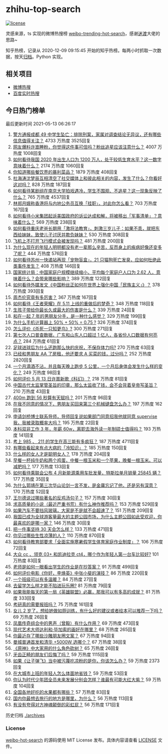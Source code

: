 # zhihu-top-search

[![license](https://img.shields.io/github/license/Arrackisarookie/zhihu-top-search)](https://github.com/Arrackisarookie/zhihu-top-search/blob/master/LICENSE)

灵感来源，ts 实现的微博热搜榜 [weibo-trending-hot-search](https://github.com/justjavac/weibo-trending-hot-search)，感谢[迷渡](https://github.com/justjavac)大佬的思路~

知乎热榜，记录从 2020-12-09 09:15:45 开始的知乎热榜。每两小时抓取一次数据，按天[归档](./archives)。Python 实现。

## 相关项目
+ [微博热搜](https://github.com/Arrackisarookie/weibo-hot-search)
+ [百度实时热搜](https://github.com/Arrackisarookie/baidu-hot-search)

## 今日热门榜单

<!-- Rank Begin -->

最后更新时间 2021-05-13 06:26:17

1. [警方通报成都 49 中学生坠亡：排除刑案，家属对调查结论无异议，还有哪些信息值得关注？](https://www.zhihu.com/question/458909971) 4733 万热度 3525回复
1. [网友爆料许嵩睡粉，你觉得这件事可信吗？粉丝追星应该注意什么？](https://www.zhihu.com/question/459044865) 4007 万热度 1008回复
1. [如何看待我国 2020 年出生人口为 1200 万人，处于较低生育水平？这一数字意味着什么？](https://www.zhihu.com/question/458828004) 2174 万热度 1060回复
1. [你知道哪些餐饮界的暴利菜品？](https://www.zhihu.com/question/430100068) 1879 万热度 408回复
1. [杜海涛沈梦辰互相清空了社交媒体上和彼此相关的内容，发生了什么？你看好这对吗？](https://www.zhihu.com/question/459091147) 828 万热度 187回复
1. [如何看待某剧组在南京大学拍戏遇冷，学生不围观、不追星？这一现象反映了什么？](https://www.zhihu.com/question/458770659) 765 万热度 4537回复
1. [林郑月娥称香港将与内地公务员互换「挂职」，对此你怎么看？](https://www.zhihu.com/question/458804652) 703 万热度 167回复
1. [如何看待小米集团起诉美国政府的诉讼达成和解，将被移出「军事清单」？意味着什么？](https://www.zhihu.com/question/459013673) 569 万热度 238回复
1. [如何看待重庆老爸长期用「激将法教育」，刺激三岁儿子：如果不乖，就把东西给妹妹，致使儿子讨厌并欺负妹妹？](https://www.zhihu.com/question/458830152) 530 万热度 308回复
1. [飞机上不打开飞行模式会被发现吗？](https://www.zhihu.com/question/448267257) 481 万热度 200回复
1. [为什么现在的年轻人明明都没有老一辈那么辛苦，反而身上的疾病好像还变多了呢？](https://www.zhihu.com/question/458382123) 444 万热度 576回复
1. [如何看待苏州一快递站再现「宠物盲盒」，21 只猫狗死亡发臭，应如何杜绝此类事件发生？](https://www.zhihu.com/question/459005393) 408 万热度 146回复
1. [国家统计局：中国家庭户规模继续缩小，平均每个家庭户人口为 2.62 人，意味着什么？会带来哪些影响？](https://www.zhihu.com/question/458817764) 389 万热度 122回复
1. [如何看待外媒发文《中国粉丝正如何在世界上强化中国「民族主义」》？](https://www.zhihu.com/question/458741420) 378 万热度 393回复
1. [周杰伦究竟有多厉害？](https://www.zhihu.com/question/284816654) 367 万热度 167回复
1. [如何看待《王者荣耀》在 5.11 上线的重做后的梦奇？](https://www.zhihu.com/question/458854022) 348 万热度 118回复
1. [生孩子带给你最长久或最大的伤害是什么？](https://www.zhihu.com/question/458813300) 339 万热度 24回复
1. [和在一起 7 年的男朋友分手，是一种什么感觉？](https://www.zhihu.com/question/311800723) 329 万热度 199回复
1. [为什么手机计算器上 50% + 50% = 0.75 ?](https://www.zhihu.com/question/453500291) 326 万热度 374回复
1. [怎么评价《杀死一只知更鸟》?](https://www.zhihu.com/question/279914409) 300 万热度 271回复
1. [第七次人口普查数据，广东和山东人口超过 1 亿人，各省份人口数据有何亮点？](https://www.zhihu.com/question/458855355) 284 万热度 61回复
1. [足球进球后为什么还跑那么快的庆祝，不保存体力吗?](https://www.zhihu.com/question/458226019) 270 万热度 63回复
1. [已经和男朋友 AA 了房租，他还要求 A 买菜的钱，过分吗？](https://www.zhihu.com/question/453271533) 252 万热度 2820回复
1. [一个月滴酒不沾，并且每天晚上跑步 5 公里，一个月后身体会发生什么样的变化？](https://www.zhihu.com/question/405285583) 249 万热度 98回复
1. [如何评价 5 月 13 日许嵩新歌《科幻》？](https://www.zhihu.com/question/459126468) 218 万热度 81回复
1. [中国古代太监掌管圣旨的印章，那么太监收了钱，会不会背着皇帝写圣旨？](https://www.zhihu.com/question/455745711) 210 万热度 43回复
1. [400m 跑到 56 秒算有天赋吗？](https://www.zhihu.com/question/455941157) 201 万热度 96回复
1. [在我不同意的情况下，男朋友买回来第三个机械键盘怎么办？](https://www.zhihu.com/question/454654781) 197 万热度 162回复
1. [申请剑桥博士联系导师，导师回复说如果部门同意招我他就同意 supervise 我，我被录取概率大吗？](https://www.zhihu.com/question/458531364) 195 万热度 22回复
1. [本科双非工作 3 年，年薪 60w，离职去海外读一年制硕士值得吗？](https://www.zhihu.com/question/458347661) 193 万热度 141回复
1. [考上 985 、 211 的学生在高三能有多疯狂？](https://www.zhihu.com/question/336622881) 187 万热度 4711回复
1. [有哪些看起来有点大病的「冷知识」？](https://www.zhihu.com/question/458360832) 185 万热度 150回复
1. [什么样的女人才是聪明女人？](https://www.zhihu.com/question/31502344) 178 万热度 204回复
1. [早餐一杯纯牛奶和两个鸡蛋，中餐一根玉米和一个苹果，晚餐一根玉米。可以减肥吗？](https://www.zhihu.com/question/449869703) 177 万热度 133回复
1. [如何看待乘联会公布 4 月新能源乘用车批发量，特斯拉单月销量 25845 辆？](https://www.zhihu.com/question/458877707) 177 万热度 35回复
1. [为什么郭靖在第三次华山论剑一言不发，是金庸忘记了他，还是另有深意？](https://www.zhihu.com/question/21249025) 170 万热度 52回复
1. [王尔德说过哪些著名的反鸡汤句子？](https://www.zhihu.com/question/352930521) 157 万热度 30回复
1. [求高质量的小说（最近严重书荒）有什么神作推荐吗？](https://www.zhihu.com/question/345478198) 153 万热度 529回复
1. [如果汽车不要挡风玻璃，大家是不是就不会超速了？](https://www.zhihu.com/question/453038354) 151 万热度 209回复
1. [我国已成为全球游客量最大的主题公园市场，为什么主题公园如此受欢迎，你最喜欢的是哪一家？](https://www.zhihu.com/question/458193805) 146 万热度 30回复
1. [把一件事坚持 30 天会怎么样？](https://www.zhihu.com/question/445399418) 133 万热度 471回复
1. [你见过哪些生性凉薄的人？](https://www.zhihu.com/question/429319229) 110 万热度 870回复
1. [如何看待教育部要求「全面实施寒暑假学生体育家庭作业制度」？](https://www.zhihu.com/question/458819623) 106 万热度 72回复
1. [大众 cc 、领克 03+ 和凯迪拉克 ct4，哪个作为年轻人第一台车比较好?](https://www.zhihu.com/question/386263270) 101 万热度 83回复
1. [老师是如何一眼看出学生的作业是在抄答案？](https://www.zhihu.com/question/446221874) 91 万热度 499回复
1. [如何评价电影《你好，李焕英》中张小斐的演技？](https://www.zhihu.com/question/444445938) 86 万热度 220回复
1. [一个班级可以有多温暖？](https://www.zhihu.com/question/318128959) 84 万热度 27回复
1. [去留学怎么样才能不陷进玩乐圈?](https://www.zhihu.com/question/455259235) 81 万热度 79回复
1. [如果我能每天的第一局《英雄联盟》必赢，那我可以有多高的成就？](https://www.zhihu.com/question/453307486) 81 万热度 333回复
1. [考研真的需要报班吗？](https://www.zhihu.com/question/313929839) 75 万热度 161回复
1. [女儿 2 岁了，想给她做如厕训练，有什么好的建议或者绘本可以推荐一下吗？](https://www.zhihu.com/question/458367044) 69 万热度 26回复
1. [凤凰传奇组合中的男声（曾毅）有什么作用？](https://www.zhihu.com/question/19599617) 69 万热度 473回复
1. [现代艺术大师达利和·毕加索的画好在哪里？](https://www.zhihu.com/question/19934954) 68 万热度 265回复
1. [你最近存了哪些沙雕朋友圈文案？](https://www.zhihu.com/question/454044987) 67 万热度 94回复
1. [曼城普通首发和清华 +5000W 选哪个？](https://www.zhihu.com/question/458935007) 67 万热度 38回复
1. [《原神》中大家用的什么角色砍树？](https://www.zhihu.com/question/457105267) 65 万热度 26回复
1. [牙齿正畸的朋友们后悔了吗？](https://www.zhihu.com/question/308980503) 59 万热度 1115回复
1. [如果《让子弹飞》当中被污蔑吃凉粉的是你，你该怎么办？](https://www.zhihu.com/question/333769627) 59 万热度 2373回复
1. [在大城市上班的年轻人怎么体面地省钱？](https://www.zhihu.com/question/420243795) 59 万热度 53回复
1. [你认为时代少年团全员未来发展分别会怎样？谁最有可能大红大紫？](https://www.zhihu.com/question/457302819) 59 万热度 104回复
1. [全国各地好吃的水果都有哪些？](https://www.zhihu.com/question/396304597) 57 万热度 83回复
1. [国内你最想去旅行的地方是哪里，为什么？](https://www.zhihu.com/question/430741673) 56 万热度 113回复
1. [有没有夸得对方神魂颠倒的彩虹屁？](https://www.zhihu.com/question/425102721) 56 万热度 171回复
<!-- Rank End -->

历史归档 [./archives](./archives)

### License

[weibo-hot-search](https://github.com/Arrackisarookie/zhihu-top-search) 的源码使用 MIT License 发布。具体内容请查看 [LICENSE](./LICENSE) 文件。
